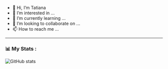 - 👋 Hi, I’m Tatiana
- 👀 I’m interested in ...
- 🌱 I’m currently learning ...
- 💞️ I’m looking to collaborate on ...
- 📫 How to reach me ...

<!---
TatianaSanchez01/TatianaSanchez01 is a ✨ special ✨ repository because its `README.md` (this file) appears on your GitHub profile.
You can click the Preview link to take a look at your changes.
--->

---

### 📊 My Stats :

![GitHub stats](https://github-readme-stats.vercel.app/api?username=TatianaSanchez01&show_icons=true&theme=radical) 
